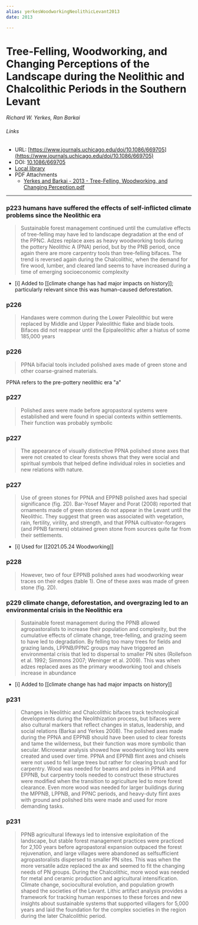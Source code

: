 ```yaml
---
alias: yerkesWoodworkingNeolithicLevant2013
date: 2013

---
```


# Tree-Felling, Woodworking, and Changing Perceptions of the Landscape during the Neolithic and Chalcolithic Periods in the Southern Levant
<cite>Richard W. Yerkes, Ran Barkai </cite>

###### Links
- URL: [https://www.journals.uchicago.edu/doi/10.1086/669705](https://www.journals.uchicago.edu/doi/10.1086/669705)
- DOI: [10.1086/669705](https://doi.org/10.1086/669705)
- [Local library](zotero://select/items/1_UGJXR5FI)
- PDF Attachments
	- [Yerkes and Barkai - 2013 - Tree-Felling, Woodworking, and Changing Perception.pdf](zotero://open-pdf/library/items/RZJLVZ9E)

- - -  

### p223 humans have suffered the effects of self-inflicted climate problems since the Neolithic era

> Sustainable forest management continued until the cumulative effects of tree-felling may have led to landscape degradation at the end of the PPNC. Adzes replace axes as heavy woodworking tools during the pottery Neolithic A (PNA) period, but by the PNB period, once again there are more carpentry tools than tree-felling bifaces. The trend is reversed again during the Chalcolithic, when the demand for fire wood, lumber, and cleared land seems to have increased during a time of emerging socioeconomic complexity

- [i] Added to [[climate change has had major impacts on history]]; particularly relevant since this was human-caused deforestation.

### p226

> Handaxes were common during the Lower Paleolithic but were replaced by Middle and Upper Paleolithic flake and blade tools. Bifaces did not reappear until the Epipaleolithic after a hiatus of some 185,000 years

### p226

> PPNA bifacial tools included polished axes made of green stone and other coarse-grained materials.

PPNA refers to the pre-pottery neolithic era "a"

### p227

> Polished axes were made before agropastoral systems were established and were found in special contexts within settlements. Their function was probably symbolic

### p227

> The appearance of visually distinctive PPNA polished stone axes that were not created to clear forests shows that they were social and spiritual symbols that helped define individual roles in societies and new relations with nature.

### p227

> Use of green stones for PPNA and EPPNB polished axes had special significance (fig. 2D). Bar-Yosef Mayer and Porat (2008) reported that ornaments made of green stones do not appear in the Levant until the Neolithic. They suggest that green was associated with vegetation, rain, fertility, virility, and strength, and that PPNA cultivator-foragers (and PPNB farmers) obtained green stone from sources quite far from their settlements.

- [i] Used for [[2021.05.24 Woodworking]]

### p228

> However, two of four EPPNB polished axes had woodworking wear traces on their edges (table 1). One of these axes was made of green stone (fig. 2D).

### p229 climate change, deforestation, and overgrazing led to an environmental crisis in the Neolithic era

> Sustainable forest management during the PPNB allowed agropastoralists to increase their population and complexity, but the cumulative effects of climate change, tree-felling, and grazing seem to have led to degradation. By felling too many trees for fields and grazing lands, LPPNB/PPNC groups may have triggered an environmental crisis that led to dispersal to smaller PN sites (Rollefson et al. 1992; Simmons 2007; Weninger et al. 2009). This was when adzes replaced axes as the primary woodworking tool and chisels increase in abundance

- [i] Added to [[climate change has had major impacts on history]]

### p231

> Changes in Neolithic and Chalcolithic bifaces track technological developments during the Neolithization process, but bifaces were also cultural markers that reflect changes in status, leadership, and social relations (Barkai and Yerkes 2008). The polished axes made during the PPNA and EPPNB should have been used to clear forests and tame the wilderness, but their function was more symbolic than secular. Microwear analysis showed how woodworking tool kits were created and used over time. PPNA and EPPNB flint axes and chisels were not used to fell large trees but rather for clearing brush and for carpentry. Wood was needed for beams and poles in PPNA and EPPNB, but carpentry tools needed to construct these structures were modified when the transition to agriculture led to more forest clearance. Even more wood was needed for larger buildings during the MPPNB, LPPNB, and PPNC periods, and heavy-duty flint axes with ground and polished bits were made and used for more demanding tasks.

### p231

> PPNB agricultural lifeways led to intensive exploitation of the landscape, but stable forest management practices were practiced for 2,100 years before agropastoral expansion outpaced the forest rejuvenation, and large villages were abandoned as selfsufficient agropastoralists dispersed to smaller PN sites. This was when the more versatile adze replaced the ax and seemed to fit the changing needs of PN groups. During the Chalcolithic, more wood was needed for metal and ceramic production and agricultural intensification. Climate change, sociocultural evolution, and population growth shaped the societies of the Levant. Lithic artifact analysis provides a framework for tracking human responses to these forces and new insights about sustainable systems that supported villagers for 5,000 years and laid the foundation for the complex societies in the region during the later Chalcolithic period.

